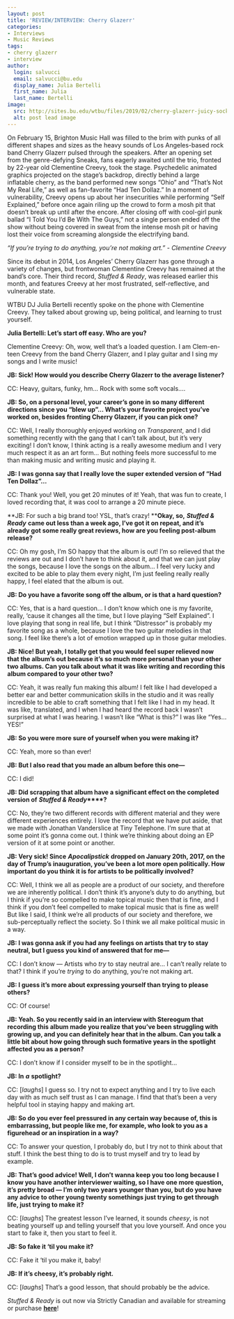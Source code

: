 ```yaml
---
layout: post
title: 'REVIEW/INTERVIEW: Cherry Glazerr'
categories:
- Interviews
- Music Reviews
tags:
- cherry glazerr
- interview
author:
  login: salvucci
  email: salvucci@bu.edu
  display_name: Julia Bertelli
  first_name: Julia
  last_name: Bertelli
image:
  src: http://sites.bu.edu/wtbu/files/2019/02/cherry-glazerr-juicy-socks-new-song-video.jpg
  alt: post lead image
---
```

On February 15, Brighton Music Hall was filled to the brim with punks of all different shapes and sizes as the heavy sounds of Los Angeles-based rock band Cherry Glazerr pulsed through the speakers. After an opening set from the genre-defying Sneaks, fans eagerly awaited until the trio, fronted by 22-year old Clementine Creevy, took the stage. Psychedelic animated graphics projected on the stage’s backdrop, directly behind a large inflatable cherry, as the band performed new songs “Ohio” and “That’s Not My Real Life,” as well as fan-favorite “Had Ten Dollaz.” In a moment of vulnerability, Creevy opens up about her insecurities while performing “Self Explained,” before once again riling up the crowd to form a mosh pit that doesn’t break up until after the encore. After closing off with cool-girl punk ballad “I Told You I’d Be With The Guys,” not a single person ended off the show without being covered in sweat from the intense mosh pit or having lost their voice from screaming alongside the electrifying band.

_“If you’re trying to do anything, you’re not making art.” - Clementine Creevy_

Since its debut in 2014, Los Angeles’ Cherry Glazerr has gone through a variety of changes, but frontwoman Clementine Creevy has remained at the band’s core. Their third record, _Stuffed & Ready_, was released earlier this month, and features Creevy at her most frustrated, self-reflective, and vulnerable state.

WTBU DJ Julia Bertelli recently spoke on the phone with Clementine Creevy. They talked about growing up, being political, and learning to trust yourself.

**Julia Bertelli: Let’s start off easy. Who are you?**

Clementine Creevy: Oh, wow, well that’s a loaded question. I am Clem-en-teen Creevy from the band Cherry Glazerr, and I play guitar and I sing my songs and I write music!

**JB: Sick! How would you describe Cherry Glazerr to the average listener?**

CC: Heavy, guitars, funky, hm… Rock with some soft vocals….

**JB: So, on a personal level, your career’s gone in so many different directions since you “blew up”... What’s your favorite project you’ve worked on, besides fronting Cherry Glazerr, if you can pick one?**

CC: Well, I really thoroughly enjoyed working on _Transparent_, and I did something recently with the gang that I can’t talk about, but it’s very exciting! I don’t know, I think acting is a really awesome medium and I very much respect it as an art form... But nothing feels more successful to me than making music and writing music and playing it.

**JB: I was gonna say that I really love the super extended version of “Had Ten Dollaz”…**

CC: Thank you! Well, you get 20 minutes of it! Yeah, that was fun to create, I loved recording that, it was cool to arrange a 20 minute piece.

**JB: For such a big brand too! YSL, that’s crazy! ****Okay, so,** **_Stuffed & Ready_** **came out less than a week ago, I’ve got it on repeat, and it’s already got some really great reviews, how are you feeling post-album release?**

CC: Oh my gosh, I’m SO happy that the album is out! I’m so relieved that the reviews are out and I don’t have to think about it, and that we can just play the songs, because I love the songs on the album... I feel very lucky and excited to be able to play them every night, I’m just feeling really really happy, I feel elated that the album is out.

**JB: Do you have a favorite song off the album, or is that a hard question?**

CC: Yes, that is a hard question... I don’t know which one is my favorite, really, ‘cause it changes all the time, but I love playing “Self Explained”. I love playing that song in real life, but I think “Distressor” is probably my favorite song as a whole, because I love the two guitar melodies in that song. I feel like there’s a lot of emotion wrapped up in those guitar melodies.

**JB: Nice! But yeah, I totally get that you would feel super relieved now that the album’s out because it’s so much more personal than your other two albums. Can you talk about what it was like writing and recording this album compared to your other two?**

CC: Yeah, it was really fun making this album! I felt like I had developed a better ear and better communication skills in the studio and it was really incredible to be able to craft something that I felt like I had in my head. It was like, translated, and I when I had heard the record back I wasn’t surprised at what I was hearing. I wasn’t like “What is this?” I was like “Yes… YES!”

**JB: So you were more sure of yourself when you were making it?**

CC: Yeah, more so than ever!

**JB: But I also read that you made an album before this one—**

CC: I did!

**JB: Did scrapping that album have a significant effect on the completed version of** **_Stuffed & Ready_****?**

CC: No, they’re two different records with different material and they were different experiences entirely. I love the record that we have put aside, that we made with Jonathan Vanderslice at Tiny Telephone. I’m sure that at some point it’s gonna come out. I think we’re thinking about doing an EP version of it at some point or another.

**JB: Very sick! Since** **_Apocalipstick_** **dropped on January 20th, 2017, on the day of Trump’s inauguration, you’ve been a lot more open politically. How important do you think it is for artists to be politically involved?**

CC: Well, I think we all as people are a product of our society, and therefore we are inherently political. I don’t think it’s anyone’s duty to do anything, but I think if you’re so compelled to make topical music then that is fine, and I think if you don’t feel compelled to make topical music that is fine as well! But like I said, I think we’re all products of our society and therefore, we sub-perceptually reflect the society. So I think we all make political music in a way.

**JB: I was gonna ask if you had any feelings on artists that try to stay neutral, but I guess you kind of answered that for me—**

CC: I don’t know — Artists who _try_ to stay neutral are... I can’t really relate to that? I think if you’re _trying_ to do anything, you’re not making art.

**JB: I guess it’s more about expressing yourself than trying to please others?**

CC: Of course!

**JB: Yeah. So you recently said in an interview with Stereogum that recording this album made you realize that you’ve been struggling with growing up, and you can definitely hear that in the album. Can you talk a little bit about how going through such formative years in the spotlight affected you as a person?**

CC: I don’t know if I consider myself to be in the spotlight...

**JB: In** **_a_** **spotlight?**

CC: \[_laughs_\] I guess so. I try not to expect anything and I try to live each day with as much self trust as I can manage. I find that that’s been a very helpful tool in staying happy and making art.

**JB: So do you ever feel pressured in any certain way because of, this is embarrassing, but people like me, for example, who look to you as a figurehead or an inspiration in a way?**

CC: To answer your question, I probably do, but I try not to think about that stuff. I think the best thing to do is to trust myself and try to lead by example.

**JB: That’s good advice! Well, I don’t wanna keep you too long because I know you have another interviewer waiting, so I have one more question, it’s pretty broad — I’m only two years younger than you, but do you have any advice to other young twenty somethings just trying to get through life, just trying to make it?**

CC: \[_laughs_\] The greatest lesson I’ve learned, it sounds _cheesy_, is not beating yourself up and telling yourself that you love yourself. And once you start to fake it, then you start to feel it.

**JB: So fake it ‘til you make it?**

CC: Fake it ‘til you make it, baby!

**JB: If it’s cheesy, it’s probably right.**

CC: \[_laughs_\] That’s a good lesson, that should probably be the advice.

_Stuffed & Ready_ is out now via Strictly Canadian and available for streaming or purchase [**here**](https://cherryglazerr.ffm.to/stuffedandready)!